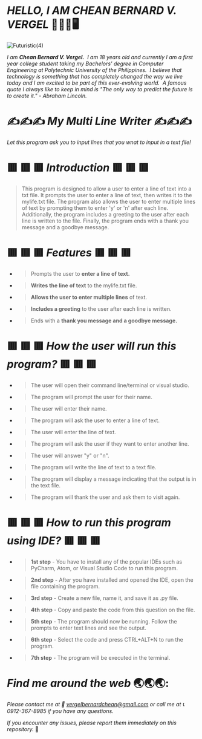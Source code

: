 # _**HELLO, I AM CHEAN BERNARD V. VERGEL**_   :wave::technologist::desktop_computer: 

![Futuristic(4)](https://user-images.githubusercontent.com/129587048/233819519-07457da4-b313-4851-83d9-78dc0a74e6b9.png)

_I am **Chean Bernard V. Vergel.**  I am 18 years old and currently I am a first year college student taking my Bachelors' degree in Computer Engineering at Polytechnic University of the Philippines.  I believe that technology is something that has completely changed the way we live today and I am excited to be part of this ever-evolving world.  A famous quote I always like to keep in mind is "The only way to predict the future is to create it." - Abraham Lincoln._

# ✍️✍️✍️ _**My Multi Line Writer**_ ✍️✍️✍️

_Let this program ask you to input lines that you wnat to input in a text file!_

#  🟥  🟥  🟥  _**Introduction**_ 🟥  🟥  🟥 
> This program is designed to allow a user to enter a line of text into a txt file. It prompts the user to enter a line of text, then writes it to the mylife.txt file. The program also allows the user to enter multiple lines of text by prompting them to enter 'y' or 'n' after each line. Additionally, the program includes a greeting to the user after each line is written to the file. Finally, the program ends with a thank you message and a goodbye message.
# 🟥  🟥  🟥  _**Features**_ 🟥  🟥  🟥  
- > Prompts the user to **enter a line of text.**
- > **Writes the line of text** to the mylife.txt file. 
- > **Allows the user to enter multiple lines** of text. 
- > **Includes a greeting** to the user after each line is written.
- > Ends with a **thank you message and a goodbye message.**

# 🟥  🟥  🟥  _**How the user will run this program?**_ 🟥  🟥  🟥  
- > The user will open their command line/terminal or visual studio.
- > The program will prompt the user for their name.
- > The user will enter their name.
- > The program will ask the user to enter a line of text.
- > The user will enter the line of text.
- > The program will ask the user if they want to enter another line.
- > The user will answer "y" or "n".
- > The program will write the line of text to a text file.
- > The program will display a message indicating that the output is in the text file.
- > The program will thank the user and ask them to visit again.
# 🟥  🟥  🟥 _**How to run this program using IDE?**_ 🟥  🟥  🟥 
- > **1st step** - You have to install any of the popular IDEs such as PyCharm, Atom, or Visual Studio Code to run this program.
- > **2nd step** - After you have installed and opened the IDE, open the file containing the program.
- > **3rd step** - Create a new file, name it, and save it as .py file. 
- > **4th step** - Copy and paste the code from this question on the file. 
- > **5th step** - The program should now be running. Follow the prompts to enter text lines and see the output.
- > **6th step** - Select the code and press CTRL+ALT+N to run the program. 
- > **7th step** - The program will be executed in the terminal. 
 
# _**Find me around the web**_ :earth_asia::earth_asia::earth_asia::
_Please contact me at :envelope_with_arrow: vergelbernardchean@gmail.com or call me at :telephone_receiver: 0912-367-8985 if you have any questions._

_If you encounter any issues, please report them immediately on this repository._ :beginner:
